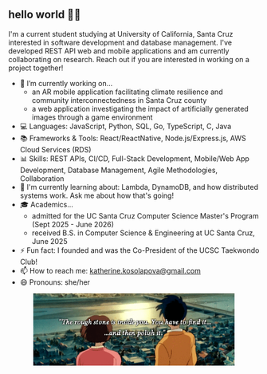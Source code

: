 ## hello world 👋😊

I'm a current student studying at University of California, Santa Cruz interested in software development and database management. I've developed REST API web and mobile applications and am currently collaborating on research. Reach out if you are interested in working on a project together!

- 🔭 I’m currently working on...
  - an AR mobile application facilitating climate resilience and community interconnectedness in Santa Cruz county
  - a web application investigating the impact of artificially generated images through a game environment
- 💻 Languages: JavaScript, Python, SQL, Go, TypeScript, C, Java
- 📚 Frameworks & Tools: React/ReactNative, Node.js/Express.js, AWS Cloud Services (RDS)
- 📊 Skills: REST APIs, CI/CD, Full-Stack Development, Mobile/Web App Development, Database Management, Agile Methodologies, Collaboration
- 🤔 I'm currently learning about: Lambda, DynamoDB, and how distributed systems work. Ask me about how that's going!
- 🎓 Academics...
  - admitted for the UC Santa Cruz Computer Science Master's Program (Sept 2025 - June 2026)
  - received B.S. in Computer Science & Engineering at UC Santa Cruz, June 2025
- ⚡ Fun fact: I founded and was the Co-President of the UCSC Taekwondo Club!
- 📫 How to reach me: katherine.kosolapova@gmail.com
- 😄 Pronouns: she/her
  
<p align="center">
  <img src="https://github.com/kkosolap/kkosolap/blob/main/ghibli.gif" alt="Ghibli GIF" width="80%">
</p>

